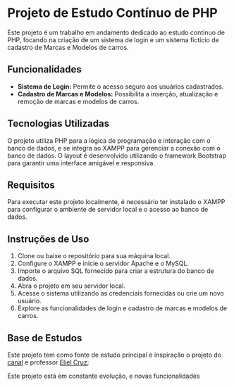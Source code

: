 # Projeto de Estudo Contínuo de PHP

Este projeto é um trabalho em andamento dedicado ao estudo contínuo de PHP, focando na criação de um sistema de login e um sistema fictício de cadastro de Marcas e Modelos de carros.

## Funcionalidades

- **Sistema de Login:** Permite o acesso seguro aos usuários cadastrados.
- **Cadastro de Marcas e Modelos:** Possibilita a inserção, atualização e remoção de marcas e modelos de carros.

## Tecnologias Utilizadas

O projeto utiliza PHP para a lógica de programação e interação com o banco de dados, e se integra ao XAMPP para gerenciar a conexão com o banco de dados. O layout é desenvolvido utilizando o framework Bootstrap para garantir uma interface amigável e responsiva.

## Requisitos

Para executar este projeto localmente, é necessário ter instalado o XAMPP para configurar o ambiente de servidor local e o acesso ao banco de dados.

## Instruções de Uso

1. Clone ou baixe o repositório para sua máquina local.
2. Configure o XAMPP e inicie o servidor Apache e o MySQL.
3. Importe o arquivo SQL fornecido para criar a estrutura do banco de dados.
4. Abra o projeto em seu servidor local.
5. Acesse o sistema utilizando as credenciais fornecidas ou crie um novo usuário.
6. Explore as funcionalidades de login e cadastro de marcas e modelos de carros.

## Base de Estudos
Este projeto tem como fonte de estudo principal e inspiração o projeto do [canal](https://www.youtube.com/@prof.elielcruz/videos) e professor [Eliel Cruz](https://github.com/elielkruz);

Este projeto está em constante evolução, e novas funcionalidades
